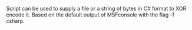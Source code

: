 Script can be used to supply a file or a string of bytes in C# format to XOR encode it. Based on the default output of MSFconsole with the flag -f csharp.
